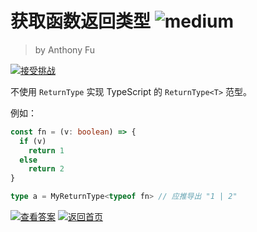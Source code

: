 <!--info-header-start-->
# 获取函数返回类型 <img src="https://img.shields.io/badge/-medium-d8af2c" alt="medium"/>
> by Anthony Fu

<a href="https://type-challenges.netlify.app/case/2/play/zh-CN" target="_blank"><img src="https://img.shields.io/badge/-%E6%8E%A5%E5%8F%97%E6%8C%91%E6%88%98-blue?logo=typescript" alt="接受挑战"/></a> <!--info-header-end-->

不使用 `ReturnType` 实现 TypeScript 的 `ReturnType<T>` 范型。

例如：

```ts
const fn = (v: boolean) => {
  if (v)
    return 1
  else
    return 2
}

type a = MyReturnType<typeof fn> // 应推导出 "1 | 2"
```

<!--info-footer-start-->
<a href="https://type-challenges.netlify.app/case/2/play/zh-CN" target="_blank"><img src="https://img.shields.io/badge/-%E6%9F%A5%E7%9C%8B%E7%AD%94%E6%A1%88-F59BAF?logo=awesome-lists&logoColor=white" alt="查看答案"/></a> <a href="../../README.zh-CN.md" target="_blank"><img src="https://img.shields.io/badge/-%E8%BF%94%E5%9B%9E%E9%A6%96%E9%A1%B5-grey" alt="返回首页"/></a> 
<!--info-footer-end-->